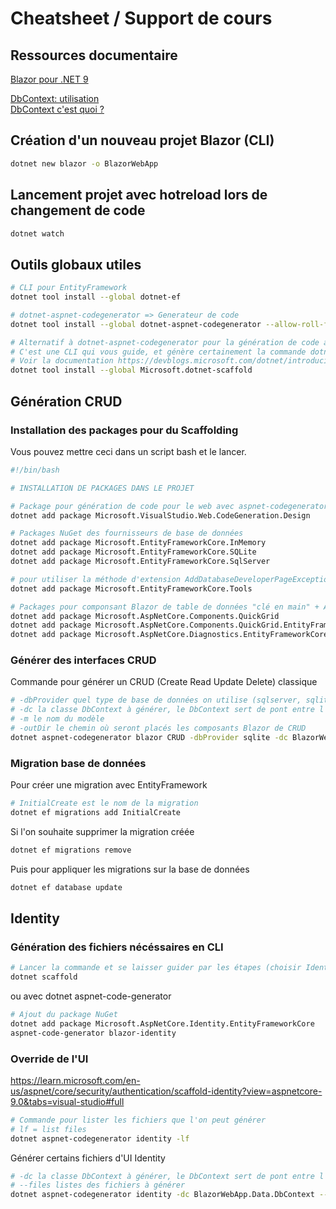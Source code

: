 # Cheatsheet / Support de cours

## Ressources documentaire

[Blazor pour .NET 9](https://learn.microsoft.com/fr-fr/aspnet/core/blazor/?view=aspnetcore-9.0)

[DbContext: utilisation](https://learn.microsoft.com/fr-fr/ef/ef6/fundamentals/working-with-dbcontext)\
[DbContext c'est quoi ?](https://dotnettutorials.net/lesson/dbcontext-entity-framework-core/)

## Création d'un nouveau projet Blazor (CLI)

```bash
dotnet new blazor -o BlazorWebApp
```

## Lancement projet avec hotreload lors de changement de code

```bash
dotnet watch
```

## Outils globaux utiles

```bash
# CLI pour EntityFramework
dotnet tool install --global dotnet-ef

# dotnet-aspnet-codegenerator => Generateur de code
dotnet tool install --global dotnet-aspnet-codegenerator --allow-roll-forward # --allow-roll-forward pour la compatibilité avec .NET 9

# Alternatif à dotnet-aspnet-codegenerator pour la génération de code avec une meilleure expérience de génération (preview)
# C'est une CLI qui vous guide, et génère certainement la commande dotnet-code-generator nécéssaire
# Voir la documentation https://devblogs.microsoft.com/dotnet/introducing-dotnet-scaffold/#using-dotnet-scaffold
dotnet tool install --global Microsoft.dotnet-scaffold
```

## Génération CRUD

### Installation des packages pour du Scaffolding

Vous pouvez mettre ceci dans un script bash et le lancer.

```bash
#!/bin/bash

# INSTALLATION DE PACKAGES DANS LE PROJET

# Package pour génération de code pour le web avec aspnet-codegenerator
dotnet add package Microsoft.VisualStudio.Web.CodeGeneration.Design

# Packages NuGet des fournisseurs de base de données
dotnet add package Microsoft.EntityFrameworkCore.InMemory
dotnet add package Microsoft.EntityFrameworkCore.SQLite
dotnet add package Microsoft.EntityFrameworkCore.SqlServer

# pour utiliser la méthode d'extension AddDatabaseDeveloperPageExceptionFilter dans le fichier Programme, qui capture les exceptions liées à la base de données.
dotnet add package Microsoft.EntityFrameworkCore.Tools

# Packages pour componsant Blazor de table de données "clé en main" + Adapteur à EntityFramework
dotnet add package Microsoft.AspNetCore.Components.QuickGrid
dotnet add package Microsoft.AspNetCore.Components.QuickGrid.EntityFrameworkAdapter
dotnet add package Microsoft.AspNetCore.Diagnostics.EntityFrameworkCore
```

### Générer des interfaces CRUD

Commande pour générer un CRUD (Create Read Update Delete) classique

```bash
# -dbProvider quel type de base de données on utilise (sqlserver, sqlite, cosmos, postgres)
# -dc la classe DbContext à générer, le DbContext sert de pont entre l'entité (classe qui représente les données de la base) et la base de données
# -m le nom du modèle
# -outDir le chemin où seront placés les composants Blazor de CRUD
dotnet aspnet-codegenerator blazor CRUD -dbProvider sqlite -dc BlazorWebApp.Data.DbContext -m Movie -outDir Components/Pages
```

### Migration base de données

Pour créer une migration avec EntityFramework

```bash
# InitialCreate est le nom de la migration
dotnet ef migrations add InitialCreate
```

Si l'on souhaite supprimer la migration créée

```bash
dotnet ef migrations remove
```

Puis pour appliquer les migrations sur la base de données

```bash
dotnet ef database update
```

## Identity

### Génération des fichiers nécéssaires en CLI

```bash
# Lancer la commande et se laisser guider par les étapes (choisir Identity)
dotnet scaffold
```

ou avec dotnet aspnet-code-generator

```bash
# Ajout du package NuGet
dotnet add package Microsoft.AspNetCore.Identity.EntityFrameworkCore
aspnet-code-generator blazor-identity
```

### Override de l'UI

https://learn.microsoft.com/en-us/aspnet/core/security/authentication/scaffold-identity?view=aspnetcore-9.0&tabs=visual-studio#full

```bash
# Commande pour lister les fichiers que l'on peut générer
# lf = list files
dotnet aspnet-codegenerator identity -lf
```

Générer certains fichiers d'UI Identity

```bash
# -dc la classe DbContext à générer, le DbContext sert de pont entre l'entité (classe qui représente les données de la base) et la base de données
# --files listes des fichiers à générer
dotnet aspnet-codegenerator identity -dc BlazorWebApp.Data.DbContext --files "Account.Register"
```

